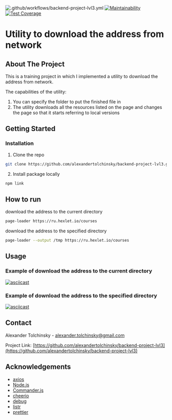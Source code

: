 ![.github/workflows/backend-project-lvl3.yml](https://github.com/alexandertolchinsky/backend-project-lvl3/workflows/.github/workflows/backend-project-lvl3.yml/badge.svg)
[![Maintainability](https://api.codeclimate.com/v1/badges/ff5706415f21a04ab217/maintainability)](https://codeclimate.com/github/alexandertolchinsky/backend-project-lvl3/maintainability)
[![Test Coverage](https://api.codeclimate.com/v1/badges/ff5706415f21a04ab217/test_coverage)](https://codeclimate.com/github/alexandertolchinsky/backend-project-lvl3/test_coverage)

# Utility to download the address from network
## About The Project
This is a training project in which I implemented a utility to download the address from network.

The capabilities of the utility:
1) You can specify the folder to put the finished file in
2) The utility downloads all the resources listed on the page and changes the page so that it starts referring to local versions

## Getting Started
### Installation
1. Clone the repo
```sh 
git clone https://github.com/alexandertolchinsky/backend-project-lvl3.git
```
2. Install package locally
```sh
npm link
```
## How to run
download the address to the current directory
```sh 
page-loader https://ru.hexlet.io/courses
```
download the address to the specified directory
```sh 
page-loader --output /tmp https://ru.hexlet.io/courses
```

## Usage
### Example of download the address to the current directory
[![asciicast](https://asciinema.org/a/QbqcMjleHMdzhJDK9VXvzlac8.svg)](https://asciinema.org/a/QbqcMjleHMdzhJDK9VXvzlac8)

### Example of download the address to the specified directory
[![asciicast](https://asciinema.org/a/Gb2FPXJqYlRW9YCP4G8tBKqHD.svg)](https://asciinema.org/a/Gb2FPXJqYlRW9YCP4G8tBKqHD)

## Contact
Alexander Tolchinsky - alexander.tolchinsky@gmail.com

Project Link: [https://github.com/alexandertolchinsky/backend-project-lvl3](https://github.com/alexandertolchinsky/backend-project-lvl3)
## Acknowledgements
* [axios](https://github.com/axios/axios)
* [Node.js](https://nodejs.org)
* [Commander.js](https://github.com/tj/commander.js)
* [cheerio](https://cheerio.js.org)
* [debug](https://github.com/visionmedia/debug)
* [listr](https://github.com/SamVerschueren/listr)
* [prettier](https://prettier.io)
